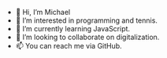 - 👋 Hi, I’m Michael
- 👀 I’m interested in programming and tennis.
- 🌱 I’m currently learning JavaScript.
- 💞️ I’m looking to collaborate on digitalization.
- 📫 You can reach me via GitHub.

<!---
mh60049/mh60049 is a ✨ special ✨ repository because its `README.md` (this file) appears on your GitHub profile.
You can click the Preview link to take a look at your changes.
--->
